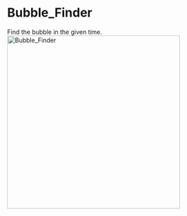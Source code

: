 # Bubble_Finder
Find the bubble in the given time.
<img alt="Bubble_Finder" width="400" src="https://github.com/itzzmevishal/Bubble_Finder/assets/95158494/26e54033-921d-4dcc-92dc-6bfc9e02949e">
